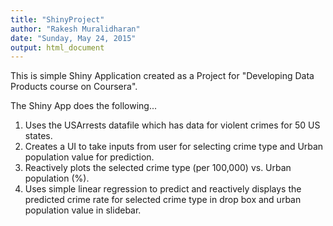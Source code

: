 ```yaml
---
title: "ShinyProject"
author: "Rakesh Muralidharan"
date: "Sunday, May 24, 2015"
output: html_document
---
```


This is simple Shiny Application created as a Project for "Developing Data Products course on Coursera". 

The Shiny App does the following...
1) Uses the USArrests datafile which has data for violent crimes for 50 US states.
2) Creates a UI to take inputs from user for selecting crime type and Urban population value for prediction.
3) Reactively plots the selected crime type (per 100,000) vs. Urban population (%).
4) Uses simple linear regression to predict and reactively displays the predicted crime rate for selected crime type in drop box and urban population value in slidebar.
